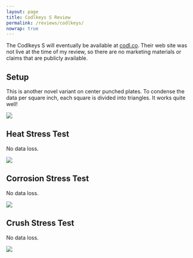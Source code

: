 ```yaml
---
layout: page
title: Codlkeys S Review
permalink: /reviews/codlkeys/
nowrap: true
---
```

The Codlkeys S will eventually be available at <a href="https://codl.co/">codl.co</a>. Their web site was not live at the time of my review, so there are no marketing materials or claims that are publicly available.

## Setup

This is another novel variant on center punched plates. To condense the data per square inch, each square is divided into triangles. It works quite well!

<img src="../../img/devices/codlkeys_new.jpeg" />

## Heat Stress Test

No data loss.

<img src="../../img/devices/codlkeys_heat.jpeg" />

## Corrosion Stress Test

No data loss.

<img src="../../img/devices/codlkeys_acid.jpeg" />

## Crush Stress Test

No data loss.

<img src="../../img/devices/codlkeys_crush.jpeg" />
